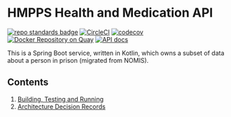 # HMPPS Health and Medication API
[![repo standards badge](https://img.shields.io/badge/endpoint.svg?&style=flat&logo=github&url=https%3A%2F%2Foperations-engineering-reports.cloud-platform.service.justice.gov.uk%2Fapi%2Fv1%2Fcompliant_public_repositories%2Fhmpps-health-and-medication-api)](https://operations-engineering-reports.cloud-platform.service.justice.gov.uk/public-report/hmpps-health-and-medication-api "Link to report")
[![CircleCI](https://circleci.com/gh/ministryofjustice/hmpps-health-and-medication-api/tree/main.svg?style=svg)](https://circleci.com/gh/ministryofjustice/hmpps-health-and-medication-api)
[![codecov](https://codecov.io/github/ministryofjustice/hmpps-health-and-medication-api/branch/main/graph/badge.svg)](https://codecov.io/github/ministryofjustice/hmpps-health-and-medication-api)
[![Docker Repository on Quay](https://img.shields.io/badge/quay.io-repository-2496ED.svg?logo=docker)](https://quay.io/repository/hmpps/hmpps-health-and-medication-api)
[![API docs](https://img.shields.io/badge/API_docs_-view-85EA2D.svg?logo=swagger)](https://health-and-medication-api-dev.prison.service.justice.gov.uk/swagger-ui/index.html)

This is a Spring Boot service, written in Kotlin, which owns a subset of data about a person in prison (migrated from NOMIS).

## Contents

1. [Building, Testing and Running](readme/build_test_run.md)
2. [Architecture Decision Records](architecture-decision-record/README.md)
